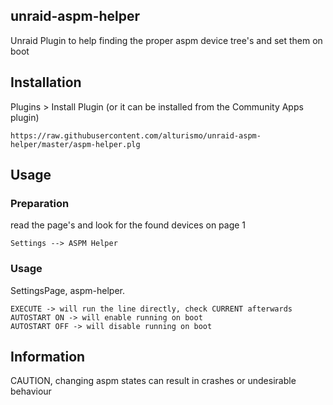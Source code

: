 ## unraid-aspm-helper
Unraid Plugin to help finding the proper aspm device tree's and set them on boot


## Installation
Plugins > Install Plugin (or it can be installed from the Community Apps plugin)
```
https://raw.githubusercontent.com/alturismo/unraid-aspm-helper/master/aspm-helper.plg
```

## Usage

### Preparation
read the page's and look for the found devices on page 1
```
Settings --> ASPM Helper
```

### Usage
SettingsPage, aspm-helper.
```
EXECUTE -> will run the line directly, check CURRENT afterwards
AUTOSTART ON -> will enable running on boot
AUTOSTART OFF -> will disable running on boot
```

## Information
CAUTION, changing aspm states can result in crashes or undesirable behaviour
